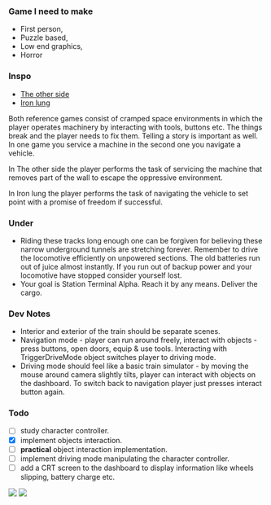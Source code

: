 ### Game I need to make

* First person,
* Puzzle based,
* Low end graphics,
* Horror

### Inspo

* [The other side](https://youtu.be/uNqU9a8RuzI)
* [Iron lung](https://youtu.be/88HFKqOH_ME)

Both reference games consist of cramped space environments in which the player operates machinery by interacting with
tools, buttons etc. The things break and the player needs to fix them. Telling a story is important as well.
In one game you service a machine in the second one you navigate a vehicle.

In The other side the player performs the task of servicing the machine that removes part of the wall to escape the
oppressive environment.

In Iron lung the player performs the task of navigating the vehicle to set point with a promise of freedom if
successful.

### Under

* Riding these tracks long enough one can be forgiven for believing these narrow underground tunnels are stretching
  forever. Remember to drive the locomotive efficiently on unpowered sections. The old batteries run out of juice almost
  instantly. If you run out of backup power and your locomotive have stopped consider yourself lost.
* Your goal is Station Terminal Alpha. Reach it by any means. Deliver the cargo.

### Dev Notes

* Interior and exterior of the train should be separate scenes.
* Navigation mode - player can run around freely, interact with objects - press buttons, open doors, equip & use
  tools. Interacting with TriggerDriveMode object switches player to driving mode.
* Driving mode should feel like a basic train simulator - by moving the mouse around camera slightly tilts, player can
  interact with objects on the dashboard. To switch back to navigation player just presses interact button again.

### Todo

- [ ] study character controller.
- [x] implement objects interaction.
- [ ] **practical** object interaction implementation.
- [ ] implement driving mode manipulating the character controller.
- [ ] add a CRT screen to the dashboard to display information like wheels slipping, battery charge etc.

![](Assets/RawAss/Train_00_alternative.gif)
![](Assets/RawAss/Train_00.gif)